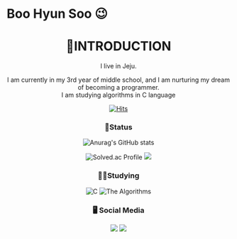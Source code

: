 # Boo Hyun Soo 😉
# <div align=center>🙌INTRODUCTION<div>
<div align=center>I live in Jeju.  

I am currently in my 3rd year of middle school, and I am nurturing my dream of becoming a programmer.  
I am studying algorithms in C language<div>
[![Hits](https://hits.seeyoufarm.com/api/count/incr/badge.svg?url=https%3A%2F%2Fgithub.com%2FHyunSu1768&count_bg=%23E3D7E5&title_bg=%23ADA8D9&icon=&icon_color=%23E7E7E7&title=hits&edge_flat=false)](https://hits.seeyoufarm.com)
### 👏Status


![Anurag's GitHub stats](https://github-readme-stats.vercel.app/api?username=HyunSu1768&show_icons=true&theme=radical)

![Solved.ac Profile](http://mazassumnida.wtf/api/v2/generate_badge?boj=azxcv1768)
 <img src="http://mazandi.herokuapp.com/api?handle=azxcv1768&theme=warm"/>
 
 ### 🧑‍💻Studying
![C](https://img.shields.io/badge/C-007396.svg?&style=for-the-badge&logo=C&logoColor=white)
![The Algorithms](https://img.shields.io/badge/The%20Algorithms-00BCB4.svg?&style=for-the-badge&logo=The%20Algorithms&logoColor=white)

### 🖥 Social Media
  <a href="https://www.instagram.com/hyunsu._.1221/"><img src="https://img.shields.io/badge/Instagram-E4405F?style=flat-square&logo=Instagram&logoColor=white&link=https://www.instagram.com/hyunsu._.1221//"/></a>
  <a href="https://www.youtube.com/channel/UCvflNbK2JMkmIIeQyFsBLng"><img src="https://img.shields.io/badge/YouTube-FF0000?style=flat-square&logo=YouTube&logoColor=white&link=https://www.youtube.com/channel/UCvflNbK2JMkmIIeQyFsBLng"/></a>

